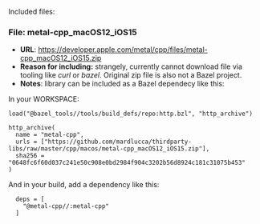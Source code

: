 Included files:

### File: metal-cpp_macOS12_iOS15
- **URL**: https://developer.apple.com/metal/cpp/files/metal-cpp_macOS12_iOS15.zip
- **Reason for including:** strangely, currently cannot download file via tooling like *curl* or *bazel*. 
   Original zip file is also not a Bazel project.
- **Notes**: library can be included as a Bazel dependecy like this:

In your WORKSPACE:

```starlark
load("@bazel_tools//tools/build_defs/repo:http.bzl", "http_archive")

http_archive(
  name = "metal-cpp",
  urls = ["https://github.com/mardlucca/thirdparty-libs/raw/master/cpp/macos/metal-cpp_macOS12_iOS15.zip"],
  sha256 = "0648fc6f60d037c241e50c908e0bd2984f904c3202b56d8924c181c31075b453"
)
```

And in your build, add a dependency like this:

```starlark
  deps = [
    "@metal-cpp//:metal-cpp"
  ]  
```
